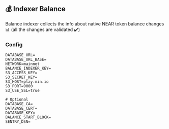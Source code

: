 ## 💰 Indexer Balance

Balance indexer collects the info about native NEAR token balance changes 📊 (all the changes are validated ✔️)

### Config

```
DATABASE_URL=
DATABASE_URL_BASE=
NETWORK=mainnet
BALANCE_INDEXER_KEY=
S3_ACCESS_KEY=
S3_SECRET_KEY=
S3_HOST=play.min.io
S3_PORT=9000
S3_USE_SSL=true

# Optional
DATABASE_CA=
DATABASE_CERT=
DATABASE_KEY=
BALANCE_START_BLOCK=
SENTRY_DSN=
```
